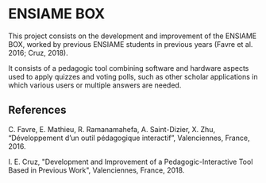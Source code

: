# ENSIAME BOX

This project consists on the development and improvement of the ENSIAME BOX, worked by previous ENSIAME students in 
previous years (Favre et al. 2016; Cruz, 2018).

It consists of a pedagogic tool combining software and hardware aspects used to apply quizzes and voting polls, 
such as other scholar applications in which various users or multiple answers are needed.

## References

C. Favre, E. Mathieu, R. Ramanamahefa, A. Saint-Dizier, X. Zhu, “Développement d’un outil pédagogique interactif”, 
Valenciennes, France, 2016.

I. E. Cruz, "Development and Improvement of a Pedagogic-Interactive Tool Based in Previous Work", Valenciennes, France, 2018.

